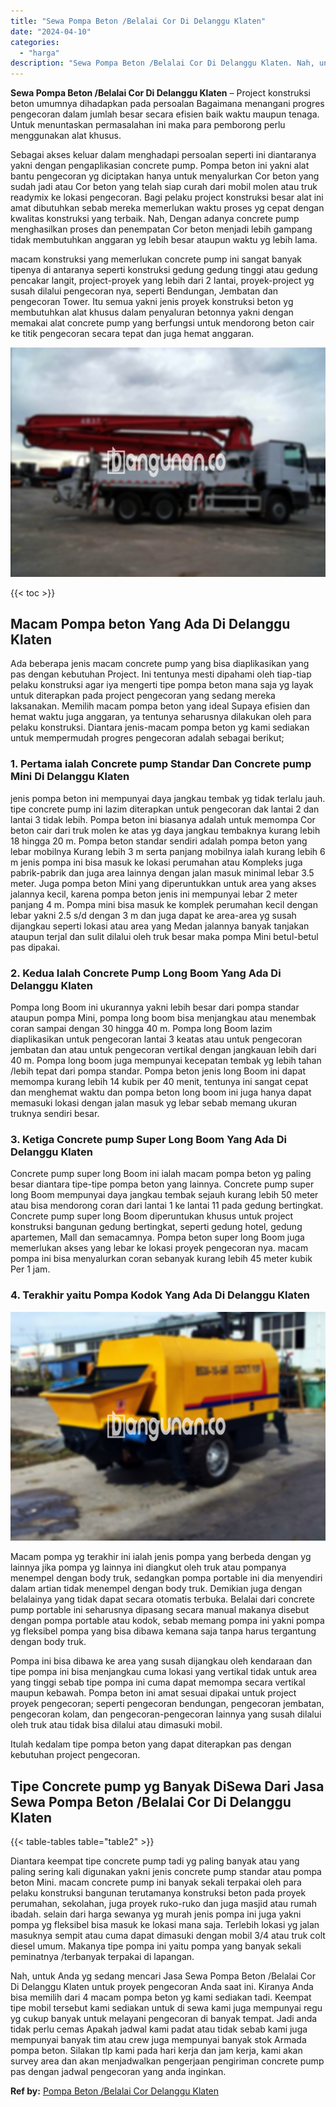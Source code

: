 ```yaml
---
title: "Sewa Pompa Beton /Belalai Cor Di Delanggu Klaten"
date: "2024-04-10"
categories: 
  - "harga"
description: "Sewa Pompa Beton /Belalai Cor Di Delanggu Klaten. Nah, untuk Anda yg sedang mencari Jasa Sewa Pompa Beton /Belalai Cor Di Delanggu Klaten untuk proyek pengec..."
---
```


**Sewa Pompa Beton /Belalai Cor Di Delanggu Klaten** – Project konstruksi beton umumnya dihadapkan pada persoalan Bagaimana menangani progres pengecoran dalam jumlah besar secara efisien baik waktu maupun tenaga. Untuk menuntaskan permasalahan ini maka para pemborong perlu menggunakan alat khusus.

Sebagai akses keluar dalam menghadapi persoalan seperti ini diantaranya yakni dengan pengaplikasian concrete pump. Pompa beton ini yakni alat bantu pengecoran yg diciptakan hanya untuk menyalurkan Cor beton yang sudah jadi atau Cor beton yang telah siap curah dari mobil molen atau truk readymix ke lokasi pengecoran. Bagi pelaku project konstruksi besar alat ini amat dibutuhkan sebab mereka memerlukan waktu proses yg cepat dengan kwalitas konstruksi yang terbaik. Nah, Dengan adanya concrete pump menghasilkan proses dan penempatan Cor beton menjadi lebih gampang tidak membutuhkan anggaran yg lebih besar ataupun waktu yg lebih lama.

macam konstruksi yang memerlukan concrete pump ini sangat banyak tipenya di antaranya seperti konstruksi gedung gedung tinggi atau gedung pencakar langit, project-proyek yang lebih dari 2 lantai, proyek-project yg susah dilalui pengecoran nya, seperti Bendungan, Jembatan dan pengecoran Tower. Itu semua yakni jenis proyek konstruksi beton yg membutuhkan alat khusus dalam penyaluran betonnya yakni dengan memakai alat concrete pump yang berfungsi untuk mendorong beton cair ke titik pengecoran secara tepat dan juga hemat anggaran.

![Sewa Pompa Beton /Belalai Cor Di Delanggu Klaten](/images/sewa-concrete-pump-25.png)

{{< toc >}}

## Macam Pompa beton Yang Ada Di Delanggu Klaten

Ada beberapa jenis macam concrete pump yang bisa diaplikasikan yang pas dengan kebutuhan Project. Ini tentunya mesti dipahami oleh tiap-tiap pelaku konstruksi agar iya mengerti tipe pompa beton mana saja yg layak untuk diterapkan pada project pengecoran yang sedang mereka laksanakan. Memilih macam pompa beton yang ideal Supaya efisien dan hemat waktu juga anggaran, ya tentunya seharusnya dilakukan oleh para pelaku konstruksi. Diantara jenis-macam pompa beton yg kami sediakan untuk mempermudah progres pengecoran adalah sebagai berikut;

### 1\. Pertama ialah Concrete pump Standar Dan Concrete pump Mini Di Delanggu Klaten

jenis pompa beton ini mempunyai daya jangkau tembak yg tidak terlalu jauh. tipe concrete pump ini lazim diterapkan untuk pengecoran dak lantai 2 dan lantai 3 tidak lebih. Pompa beton ini biasanya adalah untuk memompa Cor beton cair dari truk molen ke atas yg daya jangkau tembaknya kurang lebih 18 hingga 20 m. Pompa beton standar sendiri adalah pompa beton yang lebar mobilnya Kurang lebih 3 m serta panjang mobilnya ialah kurang lebih 6 m jenis pompa ini bisa masuk ke lokasi perumahan atau Kompleks juga pabrik-pabrik dan juga area lainnya dengan jalan masuk minimal lebar 3.5 meter. Juga pompa beton Mini yang diperuntukkan untuk area yang akses jalannya kecil, karena pompa beton jenis ini mempunyai lebar 2 meter panjang 4 m. Pompa mini bisa masuk ke komplek perumahan kecil dengan lebar yakni 2.5 s/d dengan 3 m dan juga dapat ke area-area yg susah dijangkau seperti lokasi atau area yang Medan jalannya banyak tanjakan ataupun terjal dan sulit dilalui oleh truk besar maka pompa Mini betul-betul pas dipakai.

### 2\. Kedua Ialah Concrete Pump Long Boom Yang Ada Di Delanggu Klaten

Pompa long Boom ini ukurannya yakni lebih besar dari pompa standar ataupun pompa Mini, pompa long boom bisa menjangkau atau menembak coran sampai dengan 30 hingga 40 m. Pompa long Boom lazim diaplikasikan untuk pengecoran lantai 3 keatas atau untuk pengecoran jembatan dan atau untuk pengecoran vertikal dengan jangkauan lebih dari 40 m. Pompa long boom juga mempunyai kecepatan tembak yg lebih tahan /lebih tepat dari pompa standar. Pompa beton jenis long Boom ini dapat memompa kurang lebih 14 kubik per 40 menit, tentunya ini sangat cepat dan menghemat waktu dan pompa beton long boom ini juga hanya dapat memasuki lokasi dengan jalan masuk yg lebar sebab memang ukuran truknya sendiri besar.

### 3\. Ketiga Concrete pump Super Long Boom Yang Ada Di Delanggu Klaten

Concrete pump super long Boom ini ialah macam pompa beton yg paling besar diantara tipe-tipe pompa beton yang lainnya. Concrete pump super long Boom mempunyai daya jangkau tembak sejauh kurang lebih 50 meter atau bisa mendorong coran dari lantai 1 ke lantai 11 pada gedung bertingkat. Concrete pump super long Boom diperuntukan khusus untuk project konstruksi bangunan gedung bertingkat, seperti gedung hotel, gedung apartemen, Mall dan semacamnya. Pompa beton super long Boom juga memerlukan akses yang lebar ke lokasi proyek pengecoran nya. macam pompa ini bisa menyalurkan coran sebanyak kurang lebih 45 meter kubik Per 1 jam.

### 4\. Terakhir yaitu Pompa Kodok Yang Ada Di Delanggu Klaten

![Sewa Pompa Beton /Belalai Cor Di Delanggu Klaten](/images/sewa-concrete-pump-13.png)

Macam pompa yg terakhir ini ialah jenis pompa yang berbeda dengan yg lainnya jika pompa yg lainnya ini diangkut oleh truk atau pompanya menempel dengan body truk, sedangkan pompa portable ini dia menyendiri dalam artian tidak menempel dengan body truk. Demikian juga dengan belalainya yang tidak dapat secara otomatis terbuka. Belalai dari concrete pump portable ini seharusnya dipasang secara manual makanya disebut dengan pompa portable atau kodok, sebab memang pompa ini yakni pompa yg fleksibel pompa yang bisa dibawa kemana saja tanpa harus tergantung dengan body truk.

Pompa ini bisa dibawa ke area yang susah dijangkau oleh kendaraan dan tipe pompa ini bisa menjangkau cuma lokasi yang vertikal tidak untuk area yang tinggi sebab tipe pompa ini cuma dapat memompa secara vertikal maupun kebawah. Pompa beton ini amat sesuai dipakai untuk project proyek pengecoran; seperti pengecoran bendungan, pengecoran jembatan, pengecoran kolam, dan pengecoran-pengecoran lainnya yang susah dilalui oleh truk atau tidak bisa dilalui atau dimasuki mobil.

Itulah kedalam tipe pompa beton yang dapat diterapkan pas dengan kebutuhan project pengecoran.

## Tipe Concrete pump yg Banyak DiSewa Dari Jasa Sewa Pompa Beton /Belalai Cor Di Delanggu Klaten

{{< table-tables table="table2" >}}

Diantara keempat tipe concrete pump tadi yg paling banyak atau yang paling sering kali digunakan yakni jenis concrete pump standar atau pompa beton Mini. macam concrete pump ini banyak sekali terpakai oleh para pelaku konstruksi bangunan terutamanya konstruksi beton pada proyek perumahan, sekolahan, juga proyek ruko-ruko dan juga masjid atau rumah ibadah. selain dari harga sewanya yg murah jenis pompa ini juga yakni pompa yg fleksibel bisa masuk ke lokasi mana saja. Terlebih lokasi yg jalan masuknya sempit atau cuma dapat dimasuki dengan mobil 3/4 atau truk colt diesel umum. Makanya tipe pompa ini yaitu pompa yang banyak sekali peminatnya /terbanyak terpakai di lapangan.

Nah, untuk Anda yg sedang mencari Jasa Sewa Pompa Beton /Belalai Cor Di Delanggu Klaten untuk proyek pengecoran Anda saat ini. Kiranya Anda bisa memilih dari 4 macam pompa beton yg kami sediakan tadi. Keempat tipe mobil tersebut kami sediakan untuk di sewa kami juga mempunyai regu yg cukup banyak untuk melayani pengecoran di banyak tempat. Jadi anda tidak perlu cemas Apakah jadwal kami padat atau tidak sebab kami juga mempunyai banyak tim atau crew juga mempunyai banyak stok Armada pompa beton. Silakan tlp kami pada hari kerja dan jam kerja, kami akan survey area dan akan menjadwalkan pengerjaan pengiriman concrete pump pas dengan jadwal pengecoran yang anda inginkan.

**Ref by:** [Pompa Beton /Belalai Cor Delanggu Klaten](https://id.wikipedia.org/wiki/Pompa)
